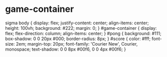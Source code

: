 # game-container
sigma
body {
    display: flex;
    justify-content: center;
    align-items: center;
    height: 100vh;
    background: #222;
    margin: 0;
}
#game-container {
    display: flex;
    flex-direction: column;
    align-items: center;
}
#pong {
    background: #111;
    box-shadow: 0 0 20px #000;
    border-radius: 8px;
}
#score {
    color: #fff;
    font-size: 2em;
    margin-top: 20px;
    font-family: 'Courier New', Courier, monospace;
    text-shadow: 0 0 8px #00f6, 0 0 4px #00f6;
}
